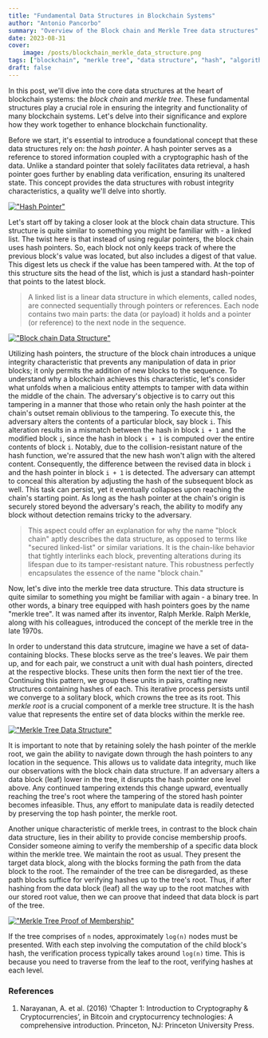 ```yaml
---
title: "Fundamental Data Structures in Blockchain Systems"
author: "Antonio Pancorbo"
summary: "Overview of the Block chain and Merkle Tree data structures"
date: 2023-08-31
cover:
    image: /posts/blockchain_merkle_data_structure.png
tags: ["blockchain", "merkle tree", "data structure", "hash", "algorithm"]
draft: false
---
```


In this post, we'll dive into the core data structures at the heart of blockchain
systems: the *block chain* and *merkle tree*. These fundamental structures
play a crucial role in ensuring the integrity and functionality of many blockchain
systems. Let's delve into their significance and explore how they work together
to enhance blockchain functionality.

Before we start, it's essential to introduce a foundational concept that these
data structures rely on: the *hash pointer*. A hash pointer serves as a reference
to stored information coupled with a cryptographic hash of the data. Unlike a
standard pointer that solely facilitates data retrieval, a hash pointer goes further
by enabling data verification, ensuring its unaltered state. This concept provides
the data structures with robust integrity characteristics, a quality we'll delve
into shortly.

[!["Hash Pointer"](/posts/hash_pointer.jpeg#center)](https://www.tony.software/posts/hash_pointer.jpeg)

Let's start off by taking a closer look at the block chain data structure. This
structure is quite similar to something you might be familiar with - a linked list.
The twist here is that instead of using regular pointers, the block chain uses hash
pointers. So, each block not only keeps track of where the previous block's value
was located, but also includes a digest of that value. This digest lets us check
if the value has been tampered with. At the top of this structure sits the head
of the list, which is just a standard hash-pointer that points to the latest block. 

> A linked list is a linear data structure in which elements, called nodes, are
> connected sequentially through pointers or references. Each node contains two
> main parts: the data (or payload) it holds and a pointer (or reference) to the
> next node in the sequence.

[!["Block chain Data Structure"](/posts/blockchain_data_structure.jpeg#center)](https://www.tony.software/posts/blockchain_data_structure.jpeg)

Utilizing hash pointers, the structure of the block chain introduces a unique
integrity characteristic that prevents any manipulation of data in prior blocks;
it only permits the addition of new blocks to the sequence. To understand why a blockchain
achieves this characteristic, let's consider what unfolds when a malicious entity
attempts to tamper with data within the middle of the chain. The adversary's objective
is to carry out this tampering in a manner that those who retain only the hash
pointer at the chain's outset remain oblivious to the tampering. To execute this,
the adversary alters the contents of a particular block, say block `i`. This alteration
results in a mismatch between the hash in block `i + 1` and the modified block `i`,
since the hash in block `i + 1` is computed over the entire contents of block `i`.
Notably, due to the collision-resistant nature of the hash function, we're assured
that the new hash won't align with the altered content. Consequently, the difference
between the revised data in block `i` and the hash pointer in block `i + 1` is
detected. The adversary can attempt to conceal this alteration by adjusting the
hash of the subsequent block as well. This task can persist, yet it eventually
collapses upon reaching the chain's starting point. As long as the hash pointer
at the chain's origin is securely stored beyond the adversary's reach, the ability
to modify any block without detection remains tricky to the adversary.

> This aspect could offer an explanation for why the name "block chain" aptly describes
> the data structure, as opposed to terms like "secured linked-list" or similar
> variations. It is the chain-like behavior that tightly interlinks each block,
> preventing alterations during its lifespan due to its tamper-resistant nature.
> This robustness perfectly encapsulates the essence of the name "block chain."

Now, let's dive into the merkle tree data structure. This data structure is quite
similar to something you might be familiar with again - a binary tree. In other
words, a binary tree equipped with hash pointers goes by the name "merkle tree".
It was named after its inventor, Ralph Merkle. Ralph Merkle, along with his
colleagues, introduced the concept of the merkle tree in the late 1970s.

In order to understand this data strutcure, imagine we have a set of data-containing
blocks. These blocks serve as the tree's leaves. We pair them up, and for each
pair, we construct a unit with dual hash pointers, directed at the respective blocks.
These units then form the next tier of the tree. Continuing this pattern, we group
these units in pairs, crafting new structures containing hashes of each. This iterative
process persists until we converge to a solitary block, which crowns the tree as
its root. This *merkle root* is a crucial component of a merkle tree structure.
It is the hash value that represents the entire set of data blocks within the merkle
ree. 

[!["Merkle Tree Data Structure"](/posts/merkle_tree_data_structure.jpeg#center)](https://www.tony.software/posts/merkle_tree_data_structure.jpeg)

It is important to note that by retaining solely the hash pointer of the merkle
root, we gain the ability to navigate down through the hash pointers to any location
in the sequence. This allows us to validate data integrity, much like our observations
with the block chain data structure. If an adversary alters a data block (leaf) lower
in the tree, it disrupts the hash pointer one level above. Any continued tampering
extends this change upward, eventually reaching the tree's root where the tampering
of the stored hash pointer becomes infeasible. Thus, any effort to manipulate data
is readily detected by preserving the top hash pointer, the merkle root.

Another unique characteristic of merkle trees, in contrast to the block chain data
structure, lies in their ability to provide concise membership proofs. Consider
someone aiming to verify the membership of a specific data block within the merkle
tree. We maintain the root as usual. They present the target data block, along with
the blocks forming the path from the data block to the root. The remainder of the
tree can be disregarded, as these path blocks suffice for verifying hashes up to
the tree's root. Thus, if after hashing from the data block (leaf) all the way up
to the root matches with our stored root value, then we can proove that indeed that
data block is part of the tree.

[!["Merkle Tree Proof of Membership"](/posts/merkle_tree_path_data_structure.jpeg#center)](https://www.tony.software/posts/merkle_tree_path_data_structure.jpeg)

If the tree comprises of `n` nodes, approximately `log(n)` nodes must be presented.
With each step involving the computation of the child block's hash, the verification
process typically takes around `log(n)` time. This is because you need to traverse
from the leaf to the root, verifying hashes at each level.

### References
1. Narayanan, A. et al. (2016) ‘Chapter 1: Introduction to Cryptography &amp;
Cryptocurrencies’, in Bitcoin and cryptocurrency technologies: A comprehensive
introduction. Princeton, NJ: Princeton University Press. 
